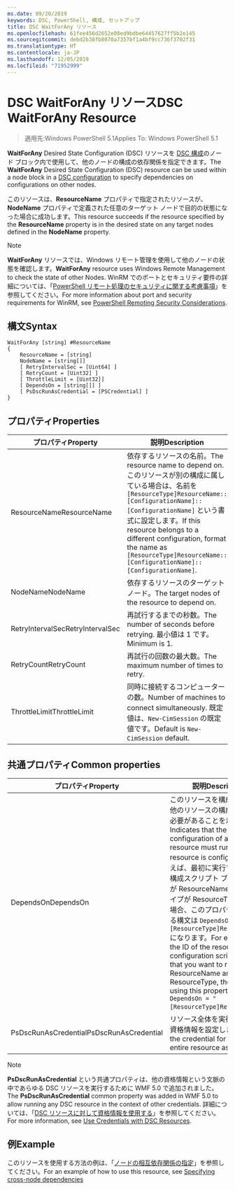 ```yaml
---
ms.date: 09/20/2019
keywords: DSC, PowerShell, 構成, セットアップ
title: DSC WaitForAny リソース
ms.openlocfilehash: 61fee456d2652e08ed9bdbe64457627ff5b2e145
ms.sourcegitcommit: debd2b38fb8070a7357bf1a4bf9cc736f3702f31
ms.translationtype: HT
ms.contentlocale: ja-JP
ms.lasthandoff: 12/05/2019
ms.locfileid: "71952999"
---
```

# <a name="dsc-waitforany-resource"></a><span data-ttu-id="538bf-103">DSC WaitForAny リソース</span><span class="sxs-lookup"><span data-stu-id="538bf-103">DSC WaitForAny Resource</span></span>

> <span data-ttu-id="538bf-104">適用先:Windows PowerShell 5.1</span><span class="sxs-lookup"><span data-stu-id="538bf-104">Applies To: Windows PowerShell 5.1</span></span>

<span data-ttu-id="538bf-105">**WaitForAny** Desired State Configuration (DSC) リソースを [DSC 構成](../../../configurations/configurations.md)のノード ブロック内で使用して、他のノードの構成の依存関係を指定できます。</span><span class="sxs-lookup"><span data-stu-id="538bf-105">The **WaitForAny** Desired State Configuration (DSC) resource can be used within a node block in a [DSC configuration](../../../configurations/configurations.md) to specify dependencies on configurations on other nodes.</span></span>

<span data-ttu-id="538bf-106">このリソースは、**ResourceName** プロパティで指定されたリソースが、**NodeName** プロパティで定義された任意のターゲット ノードで目的の状態になった場合に成功します。</span><span class="sxs-lookup"><span data-stu-id="538bf-106">This resource succeeds if the resource specified by the **ResourceName** property is in the desired state on any target nodes defined in the **NodeName** property.</span></span>

> [!NOTE]
> <span data-ttu-id="538bf-107">**WaitForAny** リソースでは、Windows リモート管理を使用して他のノードの状態を確認します。</span><span class="sxs-lookup"><span data-stu-id="538bf-107">**WaitForAny** resource uses Windows Remote Management to check the state of other Nodes.</span></span> <span data-ttu-id="538bf-108">WinRM でのポートとセキュリティ要件の詳細については、「[PowerShell リモート処理のセキュリティに関する考慮事項](/powershell/scripting/learn/remoting/winrmsecurity?view=powershell-6)」を参照してください。</span><span class="sxs-lookup"><span data-stu-id="538bf-108">For more information about port and security requirements for WinRM, see [PowerShell Remoting Security Considerations](/powershell/scripting/learn/remoting/winrmsecurity?view=powershell-6).</span></span>

## <a name="syntax"></a><span data-ttu-id="538bf-109">構文</span><span class="sxs-lookup"><span data-stu-id="538bf-109">Syntax</span></span>

```Syntax
WaitForAny [string] #ResourceName
{
    ResourceName = [string]
    NodeName = [string[]]
    [ RetryIntervalSec = [Uint64] ]
    [ RetryCount = [Uint32] ]
    [ ThrottleLimit = [Uint32]]
    [ DependsOn = [string[]] ]
    [ PsDscRunAsCredential = [PSCredential] ]
}
```

## <a name="properties"></a><span data-ttu-id="538bf-110">プロパティ</span><span class="sxs-lookup"><span data-stu-id="538bf-110">Properties</span></span>

|<span data-ttu-id="538bf-111">プロパティ</span><span class="sxs-lookup"><span data-stu-id="538bf-111">Property</span></span> |<span data-ttu-id="538bf-112">説明</span><span class="sxs-lookup"><span data-stu-id="538bf-112">Description</span></span> |
|---|---|
|<span data-ttu-id="538bf-113">ResourceName</span><span class="sxs-lookup"><span data-stu-id="538bf-113">ResourceName</span></span> |<span data-ttu-id="538bf-114">依存するリソースの名前。</span><span class="sxs-lookup"><span data-stu-id="538bf-114">The resource name to depend on.</span></span> <span data-ttu-id="538bf-115">このリソースが別の構成に属している場合は、名前を `[ResourceType]ResourceName::[ConfigurationName]::[ConfigurationName]` という書式に設定します。</span><span class="sxs-lookup"><span data-stu-id="538bf-115">If this resource belongs to a different configuration, format the name as `[ResourceType]ResourceName::[ConfigurationName]::[ConfigurationName]`.</span></span> |
|<span data-ttu-id="538bf-116">NodeName</span><span class="sxs-lookup"><span data-stu-id="538bf-116">NodeName</span></span> |<span data-ttu-id="538bf-117">依存するリソースのターゲット ノード。</span><span class="sxs-lookup"><span data-stu-id="538bf-117">The target nodes of the resource to depend on.</span></span> |
|<span data-ttu-id="538bf-118">RetryIntervalSec</span><span class="sxs-lookup"><span data-stu-id="538bf-118">RetryIntervalSec</span></span> |<span data-ttu-id="538bf-119">再試行するまでの秒数。</span><span class="sxs-lookup"><span data-stu-id="538bf-119">The number of seconds before retrying.</span></span> <span data-ttu-id="538bf-120">最小値は 1 です。</span><span class="sxs-lookup"><span data-stu-id="538bf-120">Minimum is 1.</span></span> |
|<span data-ttu-id="538bf-121">RetryCount</span><span class="sxs-lookup"><span data-stu-id="538bf-121">RetryCount</span></span> |<span data-ttu-id="538bf-122">再試行の回数の最大数。</span><span class="sxs-lookup"><span data-stu-id="538bf-122">The maximum number of times to retry.</span></span> |
|<span data-ttu-id="538bf-123">ThrottleLimit</span><span class="sxs-lookup"><span data-stu-id="538bf-123">ThrottleLimit</span></span> |<span data-ttu-id="538bf-124">同時に接続するコンピューターの数。</span><span class="sxs-lookup"><span data-stu-id="538bf-124">Number of machines to connect simultaneously.</span></span> <span data-ttu-id="538bf-125">既定値は、`New-CimSession` の既定値です。</span><span class="sxs-lookup"><span data-stu-id="538bf-125">Default is `New-CimSession` default.</span></span> |

## <a name="common-properties"></a><span data-ttu-id="538bf-126">共通プロパティ</span><span class="sxs-lookup"><span data-stu-id="538bf-126">Common properties</span></span>

|<span data-ttu-id="538bf-127">プロパティ</span><span class="sxs-lookup"><span data-stu-id="538bf-127">Property</span></span> |<span data-ttu-id="538bf-128">説明</span><span class="sxs-lookup"><span data-stu-id="538bf-128">Description</span></span> |
|---|---|
|<span data-ttu-id="538bf-129">DependsOn</span><span class="sxs-lookup"><span data-stu-id="538bf-129">DependsOn</span></span> |<span data-ttu-id="538bf-130">このリソースを構成する前に、他のリソースの構成を実行する必要があることを示します。</span><span class="sxs-lookup"><span data-stu-id="538bf-130">Indicates that the configuration of another resource must run before this resource is configured.</span></span> <span data-ttu-id="538bf-131">たとえば、最初に実行するリソース構成スクリプト ブロックの ID が ResourceName で、そのタイプが ResourceType である場合、このプロパティを使用する構文は `DependsOn = "[ResourceType]ResourceName"` になります。</span><span class="sxs-lookup"><span data-stu-id="538bf-131">For example, if the ID of the resource configuration script block that you want to run first is ResourceName and its type is ResourceType, the syntax for using this property is `DependsOn = "[ResourceType]ResourceName"`.</span></span> |
|<span data-ttu-id="538bf-132">PsDscRunAsCredential</span><span class="sxs-lookup"><span data-stu-id="538bf-132">PsDscRunAsCredential</span></span> |<span data-ttu-id="538bf-133">リソース全体を実行するための資格情報を設定します。</span><span class="sxs-lookup"><span data-stu-id="538bf-133">Sets the credential for running the entire resource as.</span></span> |

> [!NOTE]
> <span data-ttu-id="538bf-134">**PsDscRunAsCredential** という共通プロパティは、他の資格情報という文脈の中であらゆる DSC リソースを実行するために WMF 5.0 で追加されました。</span><span class="sxs-lookup"><span data-stu-id="538bf-134">The **PsDscRunAsCredential** common property was added in WMF 5.0 to allow running any DSC resource in the context of other credentials.</span></span> <span data-ttu-id="538bf-135">詳細については、「[DSC リソースに対して資格情報を使用する](../../../configurations/runasuser.md)」を参照してください。</span><span class="sxs-lookup"><span data-stu-id="538bf-135">For more information, see [Use Credentials with DSC Resources](../../../configurations/runasuser.md).</span></span>

## <a name="example"></a><span data-ttu-id="538bf-136">例</span><span class="sxs-lookup"><span data-stu-id="538bf-136">Example</span></span>

<span data-ttu-id="538bf-137">このリソースを使用する方法の例は、「[ノードの相互依存関係の指定](../../../configurations/crossNodeDependencies.md)」を参照してください。</span><span class="sxs-lookup"><span data-stu-id="538bf-137">For an example of how to use this resource, see [Specifying cross-node dependencies](../../../configurations/crossNodeDependencies.md)</span></span>